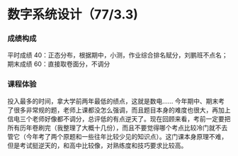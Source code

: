 # 数字系统设计（77/3.3)
### 成绩构成
平时成绩 40：正态分布，根据期中，小测，作业综合排名赋分，刘鹏班不点名；
期末成绩 60：直接取卷面分，不调分
### 课程体验
投入最多的时间，拿大学前两年最低的绩点，这就是数电......
今年期中、期末考了很多非常规的题，老师上课都没怎么强调，而且题目本身的难度也很大，再加上信电三个老师好像都不调分，总评低的有点逆天了。现在回顾来看，考前一定要把所有历年卷刷完（我整理了大概十几份），而且不要觉得哪个考点比较冷门就不去管它（今年考了两个原题和一些往年比较少见的知识点）。这门课本身原理不难，但是考试挺逆天的，和高中比较像，对熟练度和技巧要求比较高。
